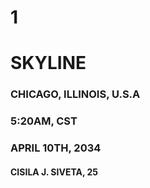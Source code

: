 # 1
# SKYLINE
### CHICAGO, ILLINOIS, U.S.A
### 5:20AM, CST
### APRIL 10TH, 2034
#### CISILA J. SIVETA, 25

